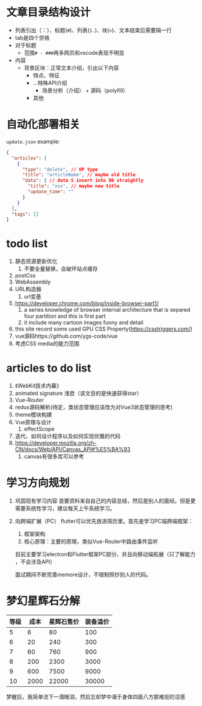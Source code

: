 # 文章目录结构设计

- 列表引出（：）、标题(`#`)、列表(`1.`)、块(`>`)、文本结束后需要隔一行
- tab是四个空格
- 对于标题
    - 范围`# - ###`再多网页和vscode表现不明显
- 内容
    - 背景区块：正常文本介绍，引出以下内容
        - 特点、特征
        - ...特殊API介绍
            - 场景分析（介绍） + 源码（polyfill）
        - 其他

# 自动化部署相关

`update.json` example:

```json
{
  "articles": [
    {
      "type": "delete", // OP type
      "title": "articleName", // maybe old title
      "data": { // data S insert into DB straightly
        "title": "xxx", // maybe new title
        "update_time": ""
      }
    }
  ],
  "tags": []
}
```

# todo list
1. 静态资源更新优化
    1. 不要全量替换，会破环站点缓存
2. postCss
3. WebAssembly
4. URL构造器
    1. url变基
5. https://developer.chrome.com/blog/inside-browser-part1/
    1. a series knowledge of browser internal architecture that is separed four partition and this is first part
    2. it include many cartoon images funny and detail
6. this site record some used GPU CSS Property(https://csstriggers.com/)
7. vue源码https://github.com/ygs-code/vue
8. 考虑CSS media的能力范围

# articles to do list
1. 《WebKit技术内幕》
2. animated signature 浅尝（该文目的是快速获得star）
3. Vue-Router
4. redux源码解析(待定，类状态管理应该改为对Vue3状态管理的思考)
5. theme模块构建
6. Vue原理与设计
    1. effectScope
7. 迭代、如何设计程序以及如何实现优雅的代码
8. https://developer.mozilla.org/zh-CN/docs/Web/API/Canvas_API#%E5%BA%93
    1. canvas有很多库可以参考

# 学习方向规划
1. 巩固现有学习内容
    首要资料来自自己的内容总结，然后是别人的面经。但是更需要系统性学习，建议每天上午系统学习。
2. 向跨端扩展（PC）
    flutter可以优先放进简历里。首先是学习PC端跨端框架：
    1. 框架架构
    2. 核心原理：主要的原理，类似Vue-Router中路由事件监听

    目前主要学习electron和Flutter框架PC部分，并且向移动端拓展（只了解能力 ，不会涉及API）

    面试期间不断完善memore设计，不限制照抄别人的代码。


# 梦幻星辉石分解

| 等级 | 成本 | 星辉石售价 | 装备溢价 |
| ---- | ---- | ---------- | -------- |
| 5    | 6    | 80         | 100      |
| 6    | 20   | 240        | 300      |
| 7    | 60   | 760        | 900      |
| 8    | 200  | 2300       | 3000     |
| 9    | 600  | 7500       | 9000     |
| 10   | 2000 | 22000      | 30000    |


梦醒后，我简单流下一滴眼泪，然后忘却梦中涌于身体四面八方那难扼的涩感